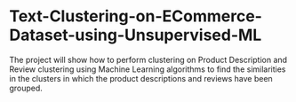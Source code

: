 # Text-Clustering-on-ECommerce-Dataset-using-Unsupervised-ML
The project will show how to perform clustering on Product Description and Review  clustering using Machine Learning algorithms to find the similarities in the clusters in which the  product descriptions and reviews have been grouped. 
